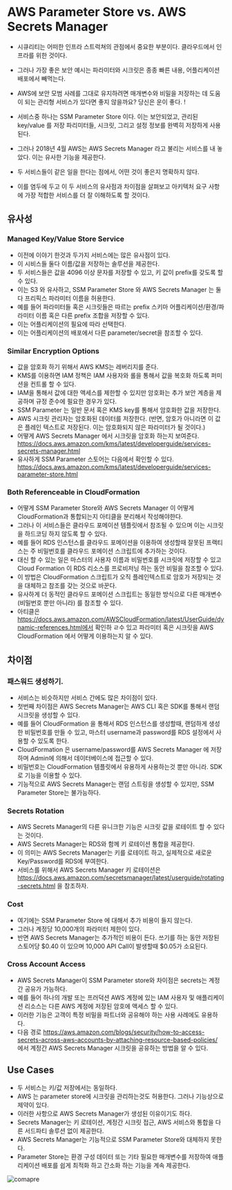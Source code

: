 # AWS Parameter Store vs. AWS Secrets Manager

- 시큐리티는 어떠한 인프라 스트럭쳐의 관점에서 중요한 부분이다. 클라우드에서 인프라를 위한 것이다. 
- 그러나 가장 좋은 보안 예시는 파라미터와 시크릿은 종종 빠른 내용, 어플리케이션 배포에서 빼먹는다. 
- AWS에 보안 모범 사례를 그대로 유지하려면 매개변수와 비밀을 저장하는 데 도움이 되는 관리형 서비스가 있다면 좋지 않을까요? 당신은 운이 좋다. !

- 서비스중 하나는 SSM Parameter Store 이다. 이는 보안되었고, 관리된 key/value 를 저장 파리미터들, 시크릿, 그리고 설정 정보를 완벽히 저장하게 사용된다. 
- 그러나 2018년 4월 AWS는 AWS Secrets Manager 라고 불리는 서비스를 내 놓았다. 이는 유사한 기능을 제공한다. 
- 두 서비스들이 같은 일을 한다는 점에서, 어떤 것이 좋은지 명확하지 않다. 
- 이를 염두에 두고 이 두 서비스의 유사점과 차이점을 살펴보고 아키텍처 요구 사항에 가장 적합한 서비스를 더 잘 이해하도록 할 것이다. 

## 유사성 

### Managed Key/Value Store Service 

- 이전에 이야기 한것과 두가지 서비스에는 많은 유사점이 있다. 
- 이 시비스들 둘다 이름/값을 저장하는 솔루션을 제공한다. 
- 두 서비스들은 값을 4096 이상 문자를 저장할 수 있고, 키 값이 prefix를 갖도록 할 수 있다. 
- 이는 S3 와 유사하고, SSM Parameter Store 와 AWS Secrets Manager 는 둘다 프리픽스 파라미터 이름을 허용한다. 
- 예를 들어 파라미터들 혹은 시크릿들은 따르는 prefix 스키마 어플리케이션/환경/파라미터 이름 혹은 다른 prefix 조합을 저장할 수 있다. 
- 이는 어플리케이션의 필요에 따라 선택한다. 
- 이는 어플리케이션의 배포에서 다른 parameter/secret을 참조할 수 있다. 

### Similar Encryption Options

- 값을 암호화 하기 위해서 AWS KMS는 레버리지를 준다. 
- KMS를 이용하면 IAM 정책은 IAM 사용자와 롤을 통해서 값을 복호화 하도록 퍼미션을 컨트롤 할 수 있다. 
- IAM을 통해서 값에 대한 액세스를 제한할 수 있지만 암호화는 추가 보안 계층을 제공하며 규정 준수에 필요한 경우가 있다. 
- SSM Parameter 는 일반 문서 혹은 KMS key를 통해서 암호화한 값을 저장한다. 
- AWS 시크릿 관리자는 암호화된 데이터를 저장한다. (반면, 암호가 아니라면 이 값은 플레인 텍스트로 저장된다. 이는 암호화되지 않은 파라미터가 될 것이다.)
- 어떻게 AWS Secrets Manager 에서 시크릿을 암호화 하는지 보여준다. https://docs.aws.amazon.com/kms/latest/developerguide/services-secrets-manager.html
- 유사하게 SSM Parameter 스토어는 다음에서 확인할 수 있다. https://docs.aws.amazon.com/kms/latest/developerguide/services-parameter-store.html

### Both Referenceable in CloudFormation

- 어떻게 SSM Parameter Store와 AWS Secrets Manager 이 어떻게 CloudFormation과 통합되는지 아티클을 분리해서 작성해야한다. 
- 그러나 이 서비스들은 클라우드 포메이션 템플릿에서 참조될 수 있으며 이는 시크릿을 하드코딩 하지 않도록 할 수 있다. 
- 예를 들어 RDS 인스턴스를 클라우드 포메이션을 이용하여 생성할때 잘못된 프랙티스는 주 비밀번호를 클라우드 포메이션 스크립트에 추가하는 것이다. 
- 대신 할 수 있는 일은 마스터의 사용자 이름과 비밀번호를 시크릿에 저장할 수 있고 Cloud Formation 이 RDS 리소스를 프로비저닝 하는 동안 비밀을 참조할 수 있다. 
- 이 방법은 CloudFormation 스크립트가 오직 플레인텍스트로 암호가 저장되는 것을 대체하고 참조를 갖는 것으로 바꾼다. 
- 유사하게 더 동적인 클라우드 포메이션 스크립트는 동일한 방식으로 다른 매개변수(비밀번호 뿐만 아니라) 를 참조할 수 있다. 
- 아티클은 https://docs.aws.amazon.com/AWSCloudFormation/latest/UserGuide/dynamic-references.html에서 확인하 ㄹ수 있고 파라미터 혹은 시크릿을 AWS CloudFormation 에서 어떻게 이용하는지 알 수 있다. 

## 차이점 

### 패스워드 생성하기. 

- 서비스는 비슷하지만 서비스 간에도 많은 차이점이 있다. 
- 첫번째 차이점은 AWS Secrets Manager는 AWS CLI 혹은 SDK를 통해서 랜덤 시크릿을 생성할 수 있다. 
- 예를 들어 CloudFormation 을 통해서 RDS 인스턴스를 생성할때, 랜덤하게 생성한 비밀번호를 만들 수 있고, 마스터 username과 password를 RDS 설정에서 사용할 수 있도록 한다. 
- CloudFormation 은 username/password를 AWS Secrets Manager 에 저장하며 Admin에 의해서 데이터베이스에 접근할 수 있다. 
- 비밀번호는 CloudFormation 템플릿에서 유용하게 사용하는것 뿐만 아니라. SDK로 기능을 이용할 수 있다. 
- 기능적으로 AWS Secrets Manager는 랜덤 스트링을 생성할 수 있지만, SSM Parameter Store는 불가능하다. 

### Secrets Rotation

- AWS Secrets Manager의 다른 유니크한 기능은 시크릿 값을 로테이트 할 수 있다는 것이다. 
- AWS Secrets Manager는 RDS와 함께 키 로테이션 통합을 제공한다. 
- 이 의미는 AWS Secrets Manager는 키를 로테이트 하고, 실제적으로 새로운 Key/Password를 RDS에 부여한다. 
- 서비스를 위해서 AWS Secrets Manager 키 로테이션은 https://docs.aws.amazon.com/secretsmanager/latest/userguide/rotating-secrets.html 을 참조하자. 

### Cost 

- 여기에는 SSM Parameter Store 에 대해서  추가 비용이 들지 않는다. 
- 그러나 계정당 10,000개의 파라미터 제한이 있다. 
- 반면 AWS Secrets Manager는 추가적인 비용이 든다. 쓰기를 하는 동안 저장된 스토어당 $0.40 이 있으며 10,000 API Call이 발생할때 $0.05가 소요된다. 

### Cross Account Access 

- AWS Secrets Manager이 SSM Parameter store와 차이점은 secrets는 계정간 공유가 가능하다. 
- 예를 들어 하나의 개발 또는 프러덕션 AWS 계정에 있는 IAM 사용자 및 애플리케이션 리소스는 다른 AWS 계정에 저장된 암호에 액세스 할 수 있다. 
- 이러한 기능은 고객이 특정 비밀을 파트너와 공유해야 하는 사용 사례에도 유용하다. 
- 다음 경로 https://aws.amazon.com/blogs/security/how-to-access-secrets-across-aws-accounts-by-attaching-resource-based-policies/ 에서 계정간 AWS Secrets Manager 시크릿을 공유하는 방법을 알 수 있다. 

## Use Cases 

- 두 서비스는 키/값 저장에서는 동일하다. 
- AWS 는 parameter store에 시크릿을 관리하는것도 허용한다. 그러나 기능상으로 제약이 있다. 
- 이러한 사항으로 AWS Secrets Manager가 생성된 이유이기도 하다. 
- Secrets Manager는 키 로테이션, 계정간 시크릿 접근, AWS 서비스와 통합을 다른 서드파티 솔루션 없이 제공한다. 
- AWS Secrets Manager는 기능적으로 SSM Parameter Store와 대체하지 못한다.  
- Parameter Store는 환경 구성 데이터 또는 기타 필요한 매개변수를 저장하여 애플리케이션 배포를 쉽게 최적화 하고 간소화 하는 기능을 계속 제공한다. 

![comapre](https://www.1strategy.com/wp-content/uploads/2019/02/Pavel-Table-1.png)

